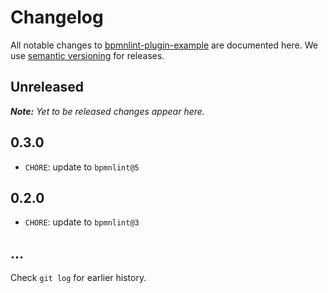 # Changelog

All notable changes to [bpmnlint-plugin-example](https://github.com/bpmn-io/bpmnlint-plugin-example) are documented here. We use [semantic versioning](http://semver.org/) for releases.

## Unreleased

___Note:__ Yet to be released changes appear here._

## 0.3.0

* `CHORE`: update to `bpmnlint@5`

## 0.2.0

* `CHORE`: update to `bpmnlint@3`

## ...

Check `git log` for earlier history.